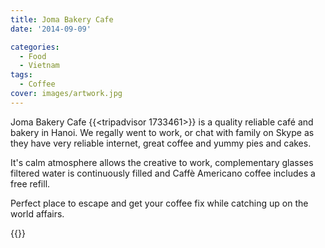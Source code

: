 ```yaml
---
title: Joma Bakery Cafe
date: '2014-09-09'

categories:
  - Food
  - Vietnam
tags:
  - Coffee
cover: images/artwork.jpg
---
```


Joma Bakery Cafe {{<tripadvisor 1733461>}} is a quality reliable café and bakery in Hanoi. We regally went to work, or chat with family on Skype as they have very reliable internet, great coffee and yummy pies and cakes.

It's calm atmosphere allows the creative to work, complementary glasses filtered water is continuously filled and Caffè Americano coffee includes a free refill.

Perfect place to escape and get your coffee fix while catching up on the world affairs.

{{<place ChIJw1dfhZWrNTER3llgV1bAZ2E>}}